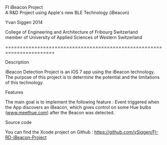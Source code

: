 
   FI iBeacon Project                                                
   A R&D Project using Apple's new BLE Technology (iBeacon)          
                                                                     
   Yvan Siggen                                                2014   
                                                                    
   College of Engineering and Architecture of Fribourg Switzerland   
   member of University of Applied Sciences of Western Switzerland   
                                                                     
=======================================================================

Description

  iBeacon Detection Project is an iOS 7 app using the iBeacon
  technology. The purpose of this project is to determine the potential
  and the limitations of this technology.

Features

  The main goal is to implement the following feature :
  Event triggered when the App discovers an iBeacon, which gives
  control on some Hue bulbs (www.meethue.com) after the Beacon was
  detected.
  
Source code

  You can find the Xcode project on Github :
  https://github.com/ySiggen/FI-RD-iBeacon-Project
